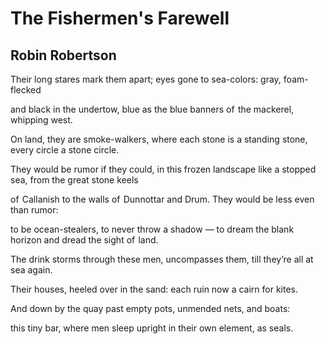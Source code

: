 # The Fishermen's Farewell
## Robin Robertson
Their long stares mark them apart; eyes gone
to sea-colors: gray, foam-flecked

and black in the undertow, blue
as the blue banners of  the mackerel, whipping west.

On land, they are smoke-walkers, where each stone
is a standing stone, every circle a stone circle.

They would be rumor if they could, in this frozen
landscape like a stopped sea, from the great stone keels

of  Callanish to the walls of  Dunnottar and Drum.
They would be less even than rumor:

to be ocean-stealers, to never throw a shadow —
to dream the blank horizon and dread the sight of  land.

The drink storms through these men, uncompasses
them, till they’re all at sea again.

Their houses, heeled over in the sand:
each ruin now a cairn for kites.

And down by the quay
past empty pots, unmended nets, and boats:

this tiny bar, where men sleep upright
in their own element, as seals.